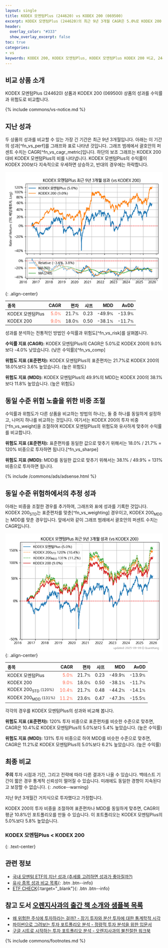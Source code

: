 ```yaml
---
layout: single
title: KODEX 모멘텀Plus (244620) vs KODEX 200 (069500)
excerpt: KODEX 모멘텀Plus (244620)의 최근 9년 3개월 CAGR은 5.0%로 KODEX 200 (069500)의 9.0%보다 -4.0% 낮았습니다.
header:
  overlay_color: "#333"
  show_overlay_excerpt: false
toc: true
categories:
- vs
keywords: KODEX 200, KODEX 모멘텀Plus, KODEX 모멘텀Plus KODEX 200 비교, 244620, 069500, 244620 244620 비교
---
```


## 비교 상품 소개


KODEX 모멘텀Plus (244620) 상품과 KODEX 200 (069500) 상품의 성과를 수익률과 위험도로 비교합니다.





{% include commons/vs-notice.md %}

## 지난 성과

두 상품의 성과를 비교할 수 있는 가장 긴 기간은 최근 9년 3개월입니다. 아래는 이 기간의 성과[^fn_vs_perf]를 그래프와 표로 나타낸 것입니다.
그래프 범례에서 괄호안의 퍼센트 수치는 CAGR[^fn_vs_cagr_metric]입니다.
하단의 보조 그래프는 KODEX 200 대비 KODEX 모멘텀Plus의 비를 나타냅니다.
KODEX 모멘텀Plus의 수익률이 KODEX 200보다 지속적으로 우세하면 상승하고, 반대의 경우에는 하락합니다.

![KODEX 모멘텀Plus](/vs/images/244620-vs-069500_dual.png){: .align-center}

| **종목** | **CAGR** | **편차** | **샤프** | **MDD** | **AvDD** |
| :------------ | ------: | -----------: | -------: | ------: | -------: |
| KODEX 모멘텀Plus | <span style="color: tomato">5.0<small>%</small></span> | 21.7<small>%</small> | 0.23 | -49.9<small>%</small> | -13.9<small>%</small> |
| KODEX 200 | <span style="color: tomato">9.0<small>%</small></span> | 18.0<small>%</small> | 0.50 | -38.1<small>%</small> | -11.7<small>%</small> |

<!-- more -->


성과를 분석하는 전통적인 방법인 수익률과 위험도[^fn_vs_risk]를 살펴봅니다.

**수익률 지표 (CAGR):** KODEX 모멘텀Plus의 CAGR은 5.0%로 KODEX 200의 9.0%보다 -4.0% 낮았습니다. (낮은 수익률)[^fn_vs_comp]

**위험도 지표 (표준편차):** KODEX 모멘텀Plus의 표준편차는 21.7%로 KODEX 200의 18.0%보다 3.6% 높았습니다. (높은 위험도)

**위험도 지표 (MDD):** KODEX 모멘텀Plus의 49.9%의 MDD는 KODEX 200의 38.1%보다 11.8% 높았습니다. (높은 위험도)



## 동일 수준 위험 노출을 위한 비중 조절

수익률과 위험도가 다른 상품을 비교하는 방법의 하나는, 둘 중 하나를 동일하게 설정하고, 나머지 하나를 비교하는 것입니다.
여기서는 KODEX 200의 투자 비중[^fn_vs_weight]을 조절하여 KODEX 모멘텀Plus의 위험도와 유사하게 맞추어 수익률를 비교합니다.

**위험도 지표 (표준편차):** 표준편차를 동일한 값으로 맞추기 위해서는 18.0% / 21.7% = 120% 비중으로 투자하면 됩니다.[^fn_vs_sharpe]

**위험도 지표 (MDD):** MDD를 동일한 값으로 맞추기 위해서는 38.1% / 49.9% = 131% 비중으로 투자하면 됩니다.


{% include /commons/ads/adsense.html %}



## 동일 수준 위험하에서의 추정 성과

아래는 비중을 조절한 경우를 추가하여, 그래프와 표에 성과를 기록한 것입니다.
KODEX 200<sub>STD</sub>는 표준편차를 맞춘[^fn_vs_weighting] 경우이고, KODEX 200<sub>MDD</sub>는 MDD를 맞춘 경우입니다.
앞에서와 같이 그래프 범례에서 괄호안의 퍼센트 수치는 CAGR입니다.


![KODEX 모멘텀Plus](/vs/images/244620-vs-069500.png){: .align-center}



| **종목** | **CAGR** | **편차** | **샤프** | **MDD** | **AvDD** |
| :------------ | ------: | -----------: | -------: | ------: | -------: |
| KODEX 모멘텀Plus | <span style="color: tomato">5.0<small>%</small></span> | 21.7<small>%</small> | 0.23 | -49.9<small>%</small> | -13.9<small>%</small> |
| KODEX 200 | <span style="color: tomato">9.0<small>%</small></span> | 18.0<small>%</small> | 0.50 | -38.1<small>%</small> | -11.7<small>%</small> |
| KODEX 200<sub>STD</sub> <small>(120%)</small> | <span style="color: tomato">10.4<small>%</small></span> | 21.7<small>%</small> | 0.48 | -44.2<small>%</small> | -14.1<small>%</small> |
| KODEX 200<sub>MDD</sub> <small>(131%)</small> | <span style="color: tomato">11.2<small>%</small></span> | 23.6<small>%</small> | 0.47 | -47.3<small>%</small> | -15.5<small>%</small> |



각각의 경우를 KODEX 모멘텀Plus의 성과와 비교해 봅니다.

**위험도 지표 (표준편차):** 120% 투자 비중으로 표준편차를 비슷한 수준으로 맞추면, CAGR은 10.4%로 KODEX 모멘텀Plus의 5.0%보다 5.4% 높았습니다. (높은 수익률)

**위험도 지표 (MDD):** 131% 투자 비중으로 하여 MDD를 비슷한 수준으로 맞추면, CAGR은 11.2%로 KODEX 모멘텀Plus의 5.0%보다 6.2% 높았습니다. (높은 수익률)




## 최종 비교

**주의** 투자 시점과 기간, 그리고 전략에 따라 다른 결과가 나올 수 있습니다. 백테스트 기간이 짧은 경우 통계적 신뢰성이 떨어질 수 있습니다. 미래에도 동일한 경향이 지속된다고 보장할 수 없습니다.
{: .notice--warning}

지난 9년 3개월간 거치식으로 투자했다고 가정합니다.

KODEX 200의 투자 비중을 조절하여 표준편차나 MDD를 동일하게 맞추면, CAGR이 평균 10.8%인 포트폴리오를 만들 수 있습니다.
이 포트폴리오는 KODEX 모멘텀Plus의 5.0%보다 5.8% 높았습니다.

### KODEX 모멘텀Plus &lt; KODEX 200
{: .text-center}


## 관련 정보

- [국내 모멘텀 ETF의 지난 성과 (추세를 고려하면 성과가 좋아질까?)](https://kongdori.tistory.com/277)
- [유사 종목 성과 비교 목록](/vs/){: .btn .btn--info}
- [ETF CHECK](https://www.etfcheck.co.kr/mobile/etpitem/069500/compare?compCode%5B%5D=244620){:target="_blank"}{: .btn .btn--info}


## 참고 도서 [오렌지사과의 출간 책 소개와 샘플북 목록](https://kongdori.tistory.com/691)

- [왜 위험한 주식에 투자하라는 걸까? - 장기 투자와 분산 투자에 대한 통계학적 시각](https://kongdori.tistory.com/421)
- [파이썬으로 그려보는 투자 포트폴리오 분석  - 정량적 투자 분석을 위한 입문서](https://kongdori.tistory.com/643)
- [구글 시트로 시작하는 투자 포트폴리오 분석 - 오렌지사과의 불친절한 워크북](https://kongdori.tistory.com/449)

{% include commons/footnotes.md %}